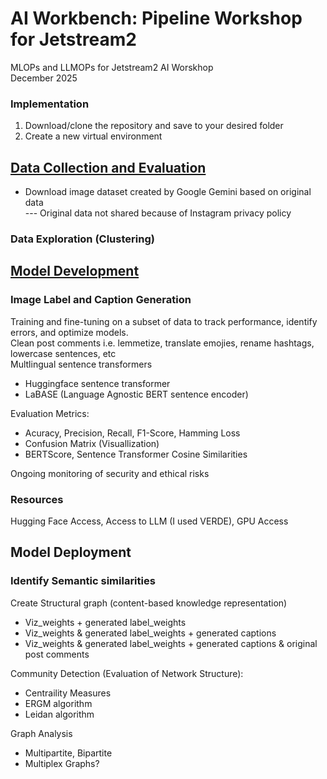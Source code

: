 # AI Workbench: Pipeline Workshop for Jetstream2
MLOPs and LLMOPs for Jetstream2 AI Worskhop \
December 2025

### Implementation

1. Download/clone the repository and save to your desired folder 
2. Create a new virtual environment


## [Data Collection and Evaluation](https://github.com/lwdozal/Dissertation_AI_Workbench/tree/main/data_collection)
- Download image dataset created by Google Gemini based on original data\
  --- Original data not shared because of Instagram privacy policy

### Data Exploration (Clustering)

## [Model Development](https://github.com/lwdozal/Dissertation_AI_Workbench/tree/main/Step1_Pattern_Detection)

### Image Label and Caption Generation
Training and fine-tuning on a subset of data to track performance, identify errors, and optimize models.\
Clean post comments i.e. lemmetize, translate emojies, rename hashtags, lowercase sentences, etc \
Multlingual sentence transformers
- Huggingface sentence transformer
- LaBASE (Language Agnostic BERT sentence encoder)

Evaluation Metrics: 
- Acuracy, Precision, Recall, F1-Score, Hamming Loss
- Confusion Matrix (Visuallization)
- BERTScore, Sentence Transformer Cosine Similarities

Ongoing monitoring of security and ethical risks 

### Resources
Hugging Face Access, Access to LLM (I used VERDE), GPU Access

<!-- Torch, Torchvision, \
transformers, sentence transformers,  \
PIL, Requests, pydantic, open-cv, os \
langchain core and openai, \ -->



## Model Deployment

### Identify Semantic similarities

Create Structural graph (content-based knowledge representation) 
- Viz_weights + generated label_weights
- Viz_weights & generated label_weights + generated captions
- Viz_weights & generated label_weights + generated captions & original post comments

Community Detection (Evaluation of Network Structure):
- Centraility Measures
- ERGM algorithm
- Leidan algorithm

Graph Analysis
- Multipartite, Bipartite
- Multiplex Graphs?
